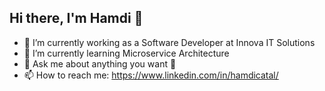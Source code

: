 ## Hi there, I'm Hamdi 👋
- 🔭 I’m currently working as a Software Developer at Innova IT Solutions
- 🌱 I’m currently learning Microservice Architecture
- 💬 Ask me about anything you want 🙂
- 📫 How to reach me: https://www.linkedin.com/in/hamdicatal/
<!--
**hamdicatal/hamdicatal** is a ✨ _special_ ✨ repository because its `README.md` (this file) appears on your GitHub profile.

Here are some ideas to get you started:

- 🔭 I’m currently working on ...
- 🌱 I’m currently learning ...
- 👯 I’m looking to collaborate on ...
- 🤔 I’m looking for help with ...
- 💬 Ask me about ...
- 📫 How to reach me: ...
- 😄 Pronouns: ...
- ⚡ Fun fact: ...
-->
